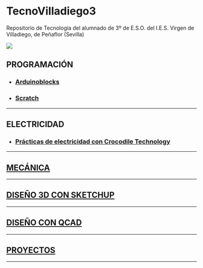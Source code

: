# TecnoVilladiego3
Repositorio de Tecnología del alumnado de 3º de E.S.O. del I.E.S. Virgen de Villadiego, de Peñaflor (Sevilla)

![](imágenes/logo_fondo_transparente200x300.png)


## PROGRAMACIÓN

  * ### [Arduinoblocks](ArduinoBlocks/readme.md)
  * ### [Scratch](http://scratch.mit.edu)
***

## ELECTRICIDAD
  * ### [Prácticas de electricidad con Crocodile Technology](Electricidad/practicas.md)
***

## [MECÁNICA](Mecánica/readme.md)
***

## [DISEÑO 3D CON SKETCHUP](Sketchup/readme.md)
***

## [DISEÑO CON QCAD](QCAD/qcad.md)
***

## [PROYECTOS](/Proyectos/readme.md)
***
